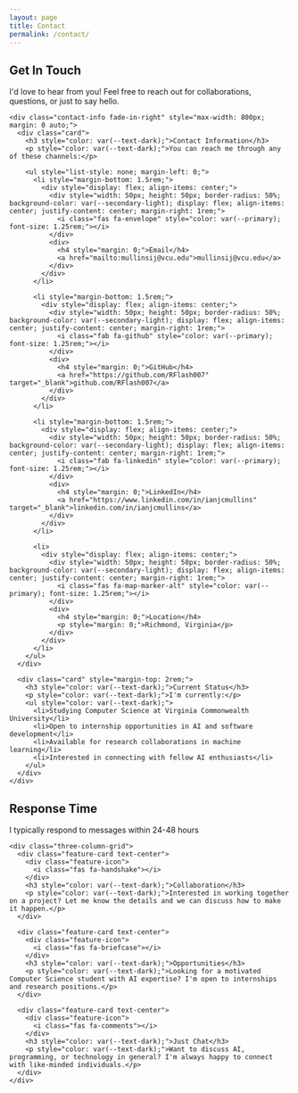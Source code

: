 ```yaml
---
layout: page
title: Contact
permalink: /contact/
---
```


<section class="section">
  <div class="wrapper">
    <div class="section-title">
      <h1 class="fade-in" style="color: var(--secondary);">Get In Touch</h1>
      <p style="color: var(--text-dark);">I'd love to hear from you! Feel free to reach out for collaborations, questions, or just to say hello.</p>
    </div>
    
    <div class="contact-info fade-in-right" style="max-width: 800px; margin: 0 auto;">
      <div class="card">
        <h3 style="color: var(--text-dark);">Contact Information</h3>
        <p style="color: var(--text-dark);">You can reach me through any of these channels:</p>
        
        <ul style="list-style: none; margin-left: 0;">
          <li style="margin-bottom: 1.5rem;">
            <div style="display: flex; align-items: center;">
              <div style="width: 50px; height: 50px; border-radius: 50%; background-color: var(--secondary-light); display: flex; align-items: center; justify-content: center; margin-right: 1rem;">
                <i class="fas fa-envelope" style="color: var(--primary); font-size: 1.25rem;"></i>
              </div>
              <div>
                <h4 style="margin: 0;">Email</h4>
                <a href="mailto:mullinsij@vcu.edu">mullinsij@vcu.edu</a>
              </div>
            </div>
          </li>
          
          <li style="margin-bottom: 1.5rem;">
            <div style="display: flex; align-items: center;">
              <div style="width: 50px; height: 50px; border-radius: 50%; background-color: var(--secondary-light); display: flex; align-items: center; justify-content: center; margin-right: 1rem;">
                <i class="fab fa-github" style="color: var(--primary); font-size: 1.25rem;"></i>
              </div>
              <div>
                <h4 style="margin: 0;">GitHub</h4>
                <a href="https://github.com/RFlash007" target="_blank">github.com/RFlash007</a>
              </div>
            </div>
          </li>
          
          <li style="margin-bottom: 1.5rem;">
            <div style="display: flex; align-items: center;">
              <div style="width: 50px; height: 50px; border-radius: 50%; background-color: var(--secondary-light); display: flex; align-items: center; justify-content: center; margin-right: 1rem;">
                <i class="fab fa-linkedin" style="color: var(--primary); font-size: 1.25rem;"></i>
              </div>
              <div>
                <h4 style="margin: 0;">LinkedIn</h4>
                <a href="https://www.linkedin.com/in/ianjcmullins" target="_blank">linkedin.com/in/ianjcmullins</a>
              </div>
            </div>
          </li>
          
          <li>
            <div style="display: flex; align-items: center;">
              <div style="width: 50px; height: 50px; border-radius: 50%; background-color: var(--secondary-light); display: flex; align-items: center; justify-content: center; margin-right: 1rem;">
                <i class="fas fa-map-marker-alt" style="color: var(--primary); font-size: 1.25rem;"></i>
              </div>
              <div>
                <h4 style="margin: 0;">Location</h4>
                <p style="margin: 0;">Richmond, Virginia</p>
              </div>
            </div>
          </li>
        </ul>
      </div>
      
      <div class="card" style="margin-top: 2rem;">
        <h3 style="color: var(--text-dark);">Current Status</h3>
        <p style="color: var(--text-dark);">I'm currently:</p>
        <ul style="color: var(--text-dark);">
          <li>Studying Computer Science at Virginia Commonwealth University</li>
          <li>Open to internship opportunities in AI and software development</li>
          <li>Available for research collaborations in machine learning</li>
          <li>Interested in connecting with fellow AI enthusiasts</li>
        </ul>
      </div>
    </div>
  </div>
</section>

<section class="section bg-light">
  <div class="wrapper">
    <div class="section-title">
      <h2 style="color: var(--secondary);">Response Time</h2>
      <p style="color: var(--text-dark);">I typically respond to messages within 24-48 hours</p>
    </div>
    
    <div class="three-column-grid">
      <div class="feature-card text-center">
        <div class="feature-icon">
          <i class="fas fa-handshake"></i>
        </div>
        <h3 style="color: var(--text-dark);">Collaboration</h3>
        <p style="color: var(--text-dark);">Interested in working together on a project? Let me know the details and we can discuss how to make it happen.</p>
      </div>
      
      <div class="feature-card text-center">
        <div class="feature-icon">
          <i class="fas fa-briefcase"></i>
        </div>
        <h3 style="color: var(--text-dark);">Opportunities</h3>
        <p style="color: var(--text-dark);">Looking for a motivated Computer Science student with AI expertise? I'm open to internships and research positions.</p>
      </div>
      
      <div class="feature-card text-center">
        <div class="feature-icon">
          <i class="fas fa-comments"></i>
        </div>
        <h3 style="color: var(--text-dark);">Just Chat</h3>
        <p style="color: var(--text-dark);">Want to discuss AI, programming, or technology in general? I'm always happy to connect with like-minded individuals.</p>
      </div>
    </div>
  </div>
</section>

<style>
  .contact-methods {
    display: grid;
    grid-template-columns: repeat(auto-fill, minmax(250px, 1fr));
    gap: 1.5rem;
    margin: 2rem 0;
  }
  
  .contact-card {
    text-align: center;
    padding: 2rem;
    transition: all 0.3s ease;
  }
  
  .contact-card:hover {
    transform: translateY(-10px);
  }
  
  .contact-card-icon {
    font-size: 2.5rem;
    color: #ff006e;
    margin-bottom: 1rem;
  }
  
  .interests-card {
    margin: 2rem 0;
    padding: 2rem;
  }
  
  .location-card {
    background-color: #f8f9fa;
    padding: 2rem;
    border-radius: 8px;
    margin: 2rem 0;
    display: flex;
    justify-content: center;
    box-shadow: 0 4px 6px rgba(0, 0, 0, 0.1);
  }
  
  .location-info {
    text-align: center;
  }
  
  .location-info i {
    font-size: 2.5rem;
    color: #3a86ff;
    margin-bottom: 1rem;
  }
  
  .text-light {
    color: #8d99ae;
    font-style: italic;
  }
</style> 
